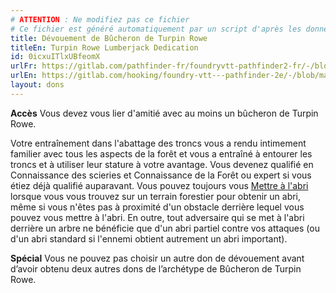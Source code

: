 ```yaml
---
# ATTENTION : Ne modifiez pas ce fichier
# Ce fichier est généré automatiquement par un script d'après les données du module Foundry VTT officiel et de sa traduction
title: Dévouement de Bûcheron de Turpin Rowe
titleEn: Turpin Rowe Lumberjack Dedication
id: 0icxuITlxUBfeomX
urlFr: https://gitlab.com/pathfinder-fr/foundryvtt-pathfinder2-fr/-/blob/master/data/feats/0icxuITlxUBfeomX.htm
urlEn: https://gitlab.com/hooking/foundry-vtt---pathfinder-2e/-/blob/master/packs/data/feats.db/turpin-rowe-lumberjack-dedication.json
layout: dons
---
```

**Accès** Vous devez vous lier d'amitié avec au moins un bûcheron de Turpin Rowe.

Votre entraînement dans l'abattage des troncs vous a rendu intimement familier avec tous les aspects de la forêt et vous a entraîné à entourer les troncs et à utiliser leur stature à votre avantage. Vous devenez qualifié en Connaissance des scieries et Connaissance de la Forêt ou expert si vous étiez déjà qualifié  auparavant. Vous pouvez toujours vous [Mettre à l'abri](../actions/mise-à-l-abri.html) lorsque vous vous trouvez sur un terrain forestier pour obtenir un abri, même si vous n'êtes pas à proximité d'un obstacle derrière lequel vous pouvez vous mettre à l'abri. En outre, tout adversaire qui se met à l'abri derrière un arbre ne bénéficie que d'un abri partiel contre vos attaques (ou d'un abri standard si l'ennemi obtient autrement un abri important).

**Spécial** Vous ne pouvez pas choisir un autre don de dévouement avant d’avoir obtenu deux autres dons de l’archétype de Bûcheron de Turpin Rowe.
